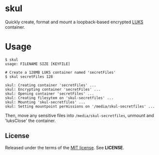 skul
====
Quickly create, format and mount a loopback-based encrypted
[LUKS](https://code.google.com/p/cryptsetup) container.


Usage
=====
    $ skul
    usage: FILENAME SIZE [KEYFILE]

    # Create a 128MB LUKS container named 'secretFiles'
    $ skul secretFiles 128

    skul: Creating container 'secretFiles' ...
    skul: Encrypting container 'secretFiles' ...
    skul: Opening container 'secretFiles' ...
    skul: Creating filesytem on 'skul-secretfiles' ...
    skul: Mounting 'skul-secretfiles' ...
    skul: Setting mountpoint permissions on '/media/skul-secretfiles' ...

Then, move any sensitive files into `/media/skul-secretfiles`, unmount and
'luksClose' the container.


License
-------
Released under the terms of the
[MIT license](http://tldrlegal.com/license/mit-license). See **LICENSE**.
